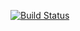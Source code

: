 [![Build Status](https://travis-ci.org/oVokick/mtrx.svg?branch=master)](https://travis-ci.org/oVokick/mtrx)
